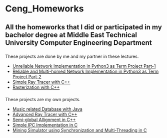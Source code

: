 # Ceng_Homeworks

## All the homeworks that I did or participated in my bachelor degree at Middle East Technical University Computer Engineering Department

### 
These projects are done by me and my partner in these lectures. 
* [Unreliable Network Implementation in Python3 as Term Project Part-1](https://github.com/kamaryos/Ceng_Homeworks/tree/master/TP_Part1_02)
* [Reliable and Multi-homed Network Implementation in Python3 as Term Project Part-2](https://github.com/kamaryos/Ceng_Homeworks/tree/master/Tp_part2_02)
* [Simple Ray Tracer with C++](https://github.com/kamaryos/Ceng_Homeworks/tree/master/raytracer)
* [Rasterization with C++](https://github.com/kamaryos/Ceng_Homeworks/tree/master/rasterizer)

###
These projects are my own projects.
* [Music related Database with Java](https://github.com/kamaryos/Ceng_Homeworks/tree/master/musicdb)
* [Advanced Ray Tracer with C++](https://github.com/kamaryos/Ceng_Homeworks/tree/master/Ceng795/Raytracer)
* [Semi-global Allignment in C++](https://github.com/kamaryos/Ceng_Homeworks/tree/master/Ceng465/Hw-1)
* [Simple IPC Implementation in C](https://github.com/kamaryos/Ceng_Homeworks/tree/master/334)
* [Mining Simulator using Synchronization and Multi-Threading in C](https://github.com/kamaryos/Ceng_Homeworks/tree/master/Mining_Simulator/source)


